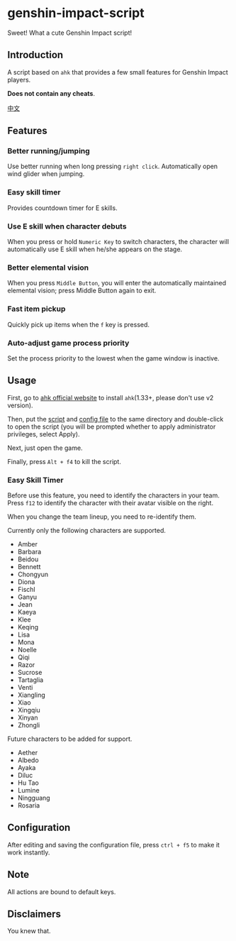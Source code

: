 # genshin-impact-script

Sweet! What a cute Genshin Impact script!

## Introduction

A script based on `ahk` that provides a few small features for Genshin Impact players.

**Does not contain any cheats**.

[中文](./readme-cn.md)

## Features

### Better running/jumping

Use better running when long pressing `right click`. Automatically open wind glider when jumping.

### Easy skill timer

Provides countdown timer for E skills.

### Use E skill when character debuts

When you press or hold `Numeric Key` to switch characters, the character will automatically use E skill when he/she appears on the stage.

### Better elemental vision

When you press `Middle Button`, you will enter the automatically maintained elemental vision; press Middle Button again to exit.

### Fast item pickup

Quickly pick up items when the `f` key is pressed.

### Auto-adjust game process priority

Set the process priority to the lowest when the game window is inactive.

## Usage

First, go to [ahk official website](https://www.autohotkey.com/) to install `ahk`(1.33+, please don't use v2 version).

Then, put the [script](./source/index.ahk) and [config file](./source/config.ini) to the same directory and double-click to open the script (you will be prompted whether to apply administrator privileges, select Apply).

Next, just open the game.

Finally, press `Alt + f4` to kill the script.

### Easy Skill Timer

Before use this feature, you need to identify the characters in your team. Press `f12` to identify the character with their avatar visible on the right.

When you change the team lineup, you need to re-identify them.

Currently only the following characters are supported.

- Amber
- Barbara
- Beidou
- Bennett
- Chongyun
- Diona
- Fischl
- Ganyu
- Jean
- Kaeya
- Klee
- Keqing
- Lisa
- Mona
- Noelle
- Qiqi
- Razor
- Sucrose
- Tartaglia
- Venti
- Xiangling
- Xiao
- Xingqiu
- Xinyan
- Zhongli

Future characters to be added for support.

- Aether
- Albedo
- Ayaka
- Diluc
- Hu Tao
- Lumine
- Ningguang
- Rosaria

## Configuration

After editing and saving the configuration file, press `ctrl + f5` to make it work instantly.

## Note

All actions are bound to default keys.

## Disclaimers

You knew that.